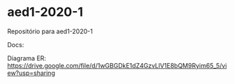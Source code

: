 # aed1-2020-1
Repositório para aed1-2020-1

Docs:

Diagrama ER:
https://drive.google.com/file/d/1wGBGDkE1dZ4GzvLlV1E8bQM9Ryim65_5/view?usp=sharing
